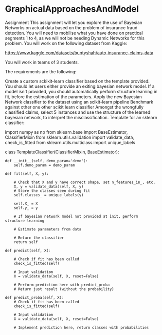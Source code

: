 # GraphicalApproachesAndModel

Assignment
This assignment will let you explore the use of Bayesian Networks on actual data based on the problem of insurance fraud detection. You will need to mobilise what you have done on practical segments 1 to 4, as we will not be needing Dynamic Networks for this problem. 
You will work on the following dataset from Kaggle: 

https://www.kaggle.com/datasets/buntyshah/auto-insurance-claims-data

You will work in teams of 3 students.

The requirements are the following: 

Create a custom sckikit-learn classifier based on the template provided. You should let users either provide an exiting bayesian network model. If a model isn't  provided, you should automatically perform structure learning in fit, before the estimation of the parameters. 
Apply the new Bayesian Network classifier to the dataset using an scikit-learn pipeline
Benchmark against other one other scikit learn classifier
Amongst the wrongfully classified claims, select 5 instances and use the structure of the learned bayesian network, to interpret the misclassification. 
Template for an sklearn classifier: 

import numpy as np
from sklearn.base import BaseEstimator, ClassifierMixin
from sklearn.utils.validation import validate_data, check_is_fitted
from sklearn.utils.multiclass import unique_labels

class TemplateClassifier(ClassifierMixin, BaseEstimator):

    def __init__(self, demo_param='demo'):
        self.demo_param = demo_param

    def fit(self, X, y):

        # Check that X and y have correct shape, set n_features_in_, etc.
        X, y = validate_data(self, X, y)
        # Store the classes seen during fit
        self.classes_ = unique_labels(y)

        self.X_ = X
        self.y_ = y
        
        # If bayesian network model not provided at init, perform structure learning

        # Estimate parameters from data

        # Return the classifier
        return self

    def predict(self, X):

        # Check if fit has been called
        check_is_fitted(self)

        # Input validation
        X = validate_data(self, X, reset=False)
       
        # Perform prediction here with predict_proba
        # Return just result (without the probability)

    def predict_proba(self, X):
        # Check if fit has been called
        check_is_fitted(self)

        # Input validation
        X = validate_data(self, X, reset=False)

        # Implement prediction here, return classes with probabilities